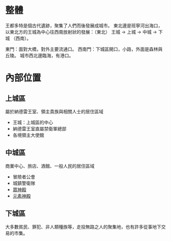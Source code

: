 <!-- TITLE: 多特 -->
<!-- SUBTITLE: 迪亞納德雷王國首都 -->

# 整體
王都多特是個古代遺跡，聚集了人們而後發展成城市。
東北邊是班寧河出海口，以東北方的王城為中心往西南放射狀的發展：（東北） 王城 -> 上城 -> 中城 -> 下城 （西南）。

東門：面對大橋，對外主要流通口。
西南門：下城區開口，小路，外面是森林與丘陵。
城市西北邊臨海，有港口。

# 內部位置
## 上城區
屬於納德雷王室、領主貴族與相關人士的居住區域
* 王城：上城區的中心
* 納德雷王室直屬禁衛軍總部
* 各境領主大使館
## 中城區
商業中心、旅店、酒館、一般人民的居住區域
* 冒險者公會
* 城鎮警衛隊
* [眾神殿](/地理/眾神殿)
* [元素神殿](/地理/元素神殿)

## 下城區
大多數貧民、罪犯、非人類種族等，走投無路之人的聚集地，也有許多從事地下交易的市集。